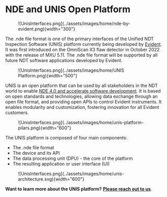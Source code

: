 # NDE and UNIS Open Platform

<figure markdown="span">
  ![UnisInterfaces.png](../assets/images/home/nde-by-evident.png){width="300"}
</figure>


The .nde file format is one of the primary interfaces of the Unified NDT Inspection Software (UNIS) platform currently being developed by [Evident](https://www.evidentscientific.com/en/). It was first introduced on the OmniScan X3 flaw detector in October 2022 with the release of MXU 5.11. The .nde file format will be supported by all future NDT software applications developed by Evident.

<figure markdown="span">
  ![UnisInterfaces.png](../assets/images/home/UNIS Platform.png){width="500"}
</figure>


UNIS is an open platform that can be used by all stakeholders in the NDT world to enable [NDE 4.0 and accelerate software development](https://www.ndt.net/article/ecndt2023/presentation/ECNDT2023_PRESENTATION_364.pdf). It is based on open standards and technologies, allowing data exchange through an open file format, and providing open APIs to control Evident instruments. It enables modularity and customization, fostering innovation for all Evident customers. 

<figure markdown="span">
  ![UnisInterfaces.png](../assets/images/home/unis-platform-pilars.png){width="600"}
</figure>

The UNIS platform is composed of four main components:

- The .nde file format
- The device and its API
- The data processing unit (DPU) - the core of the platform
- The resulting application or user interface (UI)

<figure markdown="span">
  ![UnisInterfaces.png](../assets/images/home/unis-architecture.svg){width="600"}
</figure>

**Want to learn more about the UNIS platform?** [**Please reach out to us**](mailto:nde_support@evidentscientific.com). 